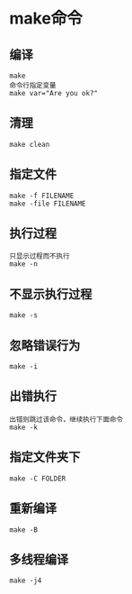 # make命令

## 编译

    make
    命令行指定变量
    make var="Are you ok?"

## 清理

    make clean

## 指定文件

    make -f FILENAME
    make -file FILENAME

## 执行过程

    只显示过程而不执行
    make -n

## 不显示执行过程

    make -s

## 忽略错误行为

    make -i

## 出错执行

    出错则跳过该命令，继续执行下面命令
    make -k

## 指定文件夹下

    make -C FOLDER

## 重新编译

    make -B

## 多线程编译

    make -j4

